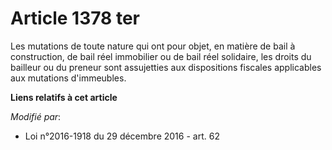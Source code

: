 # Article 1378 ter

Les mutations de toute nature qui ont pour objet, en matière de bail à construction,  de bail réel immobilier ou de bail réel
solidaire, les droits du bailleur ou du preneur sont assujetties aux dispositions fiscales applicables aux mutations
d'immeubles.

**Liens relatifs à cet article**

_Modifié par_:

  - Loi n°2016-1918 du 29 décembre 2016 - art. 62
